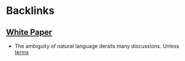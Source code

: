 
# Backlinks
## [White Paper](<White Paper.md>)
- The ambiguity of natural language derails many discussions. Unless [terms](<terms.md>)

